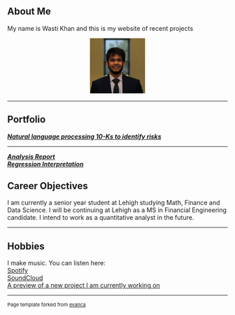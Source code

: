 ## About Me

My name is Wasti Khan and this is my website of recent projects

<!-- Upload your own photo and change the path -->

<p style="text-align:center;">
  <img class="img-circle" src="/images/logo.png" width="25%">
</p>

---

## Portfolio

<!-- You can link to other websites, PDFs in this repo, and other pages in this repo -->

_**[Natural language processing 10-Ks to identify risks](analysis_report.ipynb)**_

---

_**[Analysis Report](analysis_report.md)**_<br>
_**[Regression Interpretation](Regression_interpretation.md)**_


## Career Objectives

I am currently a senior year student at Lehigh studying Math, Finance and Data Science. I will be continuing at Lehigh as a MS in Financial Engineering candidate. I intend to work as a quantitative analyst in the future.

---

## Hobbies

I make music. You can listen here:<br>
[Spotify](https://open.spotify.com/artist/3nqBuf8SD2i9PhMJjeOGGm)<br>
[SoundCloud](https://soundcloud.com/wasti-farzan-khan/then-i-saw-you)<br>
[A preview of a new project I am currently working on](https://soundcloud.com/wasti-farzan-khan/sept-10-5/s-zW49GxHfy1j?utm_source=clipboard&utm_medium=text&utm_campaign=social_sharing)

---
<p style="font-size:11px">Page template forked from <a href="https://github.com/evanca/quick-portfolio">evanca</a></p>
<!-- Remove above link if you don't want to attibute -->
